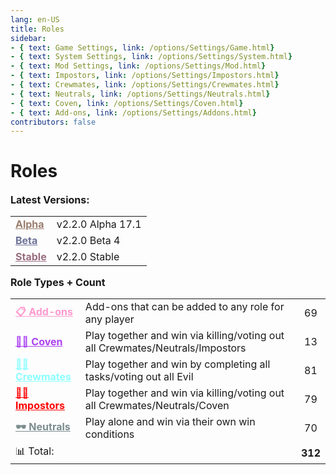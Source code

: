 ```yaml
---
lang: en-US
title: Roles
sidebar:
- { text: Game Settings, link: /options/Settings/Game.html}
- { text: System Settings, link: /options/Settings/System.html}
- { text: Mod Settings, link: /options/Settings/Mod.html}
- { text: Impostors, link: /options/Settings/Impostors.html}
- { text: Crewmates, link: /options/Settings/Crewmates.html} 
- { text: Neutrals, link: /options/Settings/Neutrals.html}
- { text: Coven, link: /options/Settings/Coven.html}
- { text: Add-ons, link: /options/Settings/Addons.html}
contributors: false
---
```


# Roles

<font size=3em><b>Latest Versions:</b></font><br>

<table>
<tr>
<td><a href="/changelogs/Alpha.html" style="color:#997d6d"><b>Alpha</b></a></td>
<td>v2.2.0 Alpha 17.1</td>
</tr>
<tr>
<td><a href="/changelogs/Beta.html" style="color:#6d7299"><b>Beta</b></a></td>
<td>v2.2.0 Beta 4</td>
</tr>
<tr>
<td><a href="/changelogs/Stable.html" style="color:#996d7f"><b>Stable</b></a></td>
<td>v2.2.0 Stable</td>
</tr>
</table>

<font size=3em><b>Role Types + Count</b></font><br>

<table>
<tr>
<td><a href="/options/Settings/Addons.html" style="color:#ff9ace"><b>📋 Add-ons</b></a></td>
<td>Add-ons that can be added to any role for any player</td>
<td align="center">69</td>
</tr>
<tr>
<td><a href="/options/Settings/Coven.html" style="color:#ac42f2"><b>🧙‍♀️ Coven</b></a></td>
<td>Play together and win via killing/voting out all Crewmates/Neutrals/Impostors</td>
<td align="center">13</td>
</tr>
<tr>
<td><a href="/options/Settings/Crewmates.html" style="color:#8cffff"><b>🦸‍♂️ Crewmates</b> </a></td>
<td>Play together and win by completing all tasks/voting out all Evil</td>
<td align="center">81</td>
</tr>
<tr>
<td><a href="/options/Settings/Impostors.html" style="color:red"><b>🦹‍♂️ Impostors</b></a></td>
<td>Play together and win via killing/voting out all Crewmates/Neutrals/Coven</td>
<td align="center">79</td>
</tr>
<tr>
<td><a href="/options/Settings/Neutrals.html" style="color:#7c8c8d"><b>🕶️ Neutrals</b></a></td>
<td>Play alone and win via their own win conditions</td>
<td align="center">70</td>
</tr>
<tr>
<td colspan=2>📊 Total:</td>
<td align="center"><b>312</b></td>
</tr>
</table>
<br>